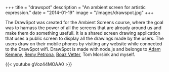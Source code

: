+++
title = "drawspot"
description = "An ambient screen for artistic expression."
date = "2014-01-19"
image = "/images/drawspot.jpg"
+++

The DrawSpot was created for the Ambient Screens course, where the goal was to harnass the power of all the screens that are already around us and make them do something usefull.
It is a shared screen drawing application that uses a public screen to display all the drawings made by the users.
The users draw on their mobile phones by visiting any website while connected to the DrawSpot wifi.
DrawSpot is made with node.js and belongs to [Adam Kemeny](http://adamk.net/), [Remy Petrona](https://portfolio.cr.utwente.nl/student/remypetrona/), [Boaz Vetter](http://boazvetter.nl/), Tom Morsink and myself.

{{< youtube gVoz44MOAA0 >}}